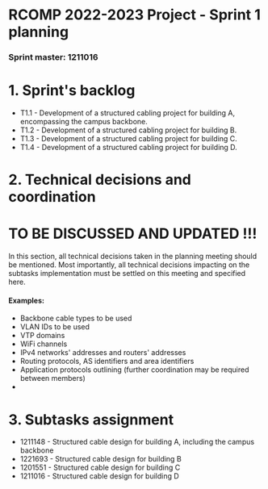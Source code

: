 RCOMP 2022-2023 Project - Sprint 1 planning
===========================================
### Sprint master: 1211016 ###

# 1. Sprint's backlog #

* T1.1 - Development of a structured cabling project for building A, encompassing the campus backbone.
* T1.2 - Development of a structured cabling project for building B.
* T1.3 - Development of a structured cabling project for building C.
* T1.4 - Development of a structured cabling project for building D.

# 2. Technical decisions and coordination #
# TO BE DISCUSSED AND UPDATED !!! #
In this section, all technical decisions taken in the planning meeting should be mentioned. 		Most importantly, all technical decisions impacting on the subtasks implementation must be settled on this 		meeting and specified here.

#### Examples: ####
* Backbone cable types to be used
* VLAN IDs to be used
* VTP domains
* WiFi channels
* IPv4 networks' addresses and routers' addresses
* Routing protocols, AS identifiers and area identifiers
* Application protocols outlining (further coordination may be required between members)
* 
# 3. Subtasks assignment #

* 1211148 - Structured cable design for building A, including the campus backbone
* 1221693 - Structured cable design for building B
* 1201551 - Structured cable design for building C
* 1211016 - Structured cable design for building D